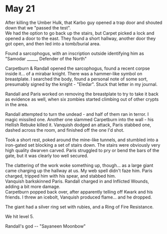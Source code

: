 # May 21

After killing the Umber Hulk, that Karbo guy opened a trap door and shouted down that we "passed the test".  
We had the option to go back up the stairs, but Carpet picked a lock and opened a door to the east.  They
found a short hallway, another door they got open, and then led into a tomb/burial area.


Found a sarcophogus, with an inscription outside identifying him as "Samodar _____, Defender of the North"

Carpetburn & Randall opened the sarcophogus, found a recent corpse inside it... of a mirabar knight.
There was a hammer-like symbol on breastplate.  I searched the body, found a personal note of some sort,
presumably signed by the knight - "Eledar".  Stuck that letter in my journal.

Randall and Paris worked on removing the breastplate to try to take it back as evidence as well, when
six zombies started climbing out of other crypts in the area.

Randall attempted to turn the undead - and half of them ran in terror.  I magic missiled one. Another
one slammed Carpetburn into the wall - his Hellish Rebuke killed it. Vanquish dodged an attack, Paris 
stabbed one, dashed across the room, and finished off the one I'd shot.

Took a short rest, poked around the mine-like tunnels, and stumbled into a iron-gated set blocking a 
set of stairs down.  The stairs were obviously  very high quality dwarven carved.  Paris struggled to
pry or bend the bars of the gate, but it was clearly too well secured.

The clattering of the work woke something up, though... as a large giant came charging up the hallway
at us.  My web spell didn't faze him.  Paris charged, tripped him with his spear, and stabbed him.  
Vanquish barkskinned Paris.  Randall charged in and Inflicted Wounds, adding a bit more damage.  
Carpetburn popped back over, after apparently telling off Kwark and his friends.  I threw an icebolt, 
Vanquish produced flame... and he dropped.

The giant had a silver ring set with rubies, and a Ring of Fire Resistance.

We hit level 5.





Randall's god -- "Sayaneen Moonbow"
